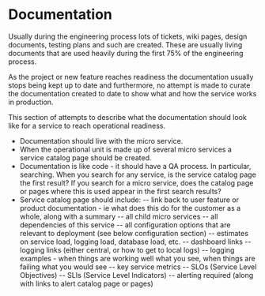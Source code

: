 # Documentation

Usually during the engineering process lots of tickets, wiki pages, design documents, testing plans and such are created. These are usually living documents
that are used heavily during the first 75% of the engineering process.

As the project or new feature reaches readiness the documentation usually stops being kept up to date and furthermore, no attempt is made to curate the documentation
created to date to show what and how the service works in production.

This section of attempts to describe what the documentation should look like for a service to reach operational readiness.

- Documentation should live with the micro service.
- When the operational unit is made up of several micro services a service catalog page should be created.
- Documentation is like code - it should have a QA process. In particular, searching. When you search for any service, is the service catalog page the first result? If you search for a micro service, does the catalog page or pages where this is used appear in the first search results?
- Service catalog page should include:
-- link back to user feature or product documentation - ie what does this do for the customer as a whole, along with a summary 
-- all child micro services
-- all dependencies of this service
-- all configuration options that are relevant to deployment (see below configuration section)
-- estimates on service load, logging load, database load, etc.
-- dashboard links
-- logging links (either central, or how to get to local logs)
-- logging examples - when things are working well what you see, when things are failing what you would see
-- key service metrics
-- SLOs (Service Level Objectives)
-- SLIs (Service Level Indicators)
-- alerting required (along with links to alert catalog page or pages)
